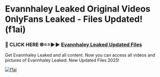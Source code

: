 # Evannhaley Leaked Original Videos 0nlyFans Leaked - Files Updated! (f1ai)

<h3>🔴 CLICK HERE 🌐==►► <a href="https://tinyurl.com/x26r9saj" rel="nofollow">Evannhaley Leaked Updated Files</a></h3>

Get Evannhaley Leaked and all content. Now you can access all videos and pictures of Evannhaley Leaked. New Updated Files 2025!

[![f1ai](https://i.imgur.com/LkgZPqh.gif)](https://tinyurl.com/x26r9saj)
